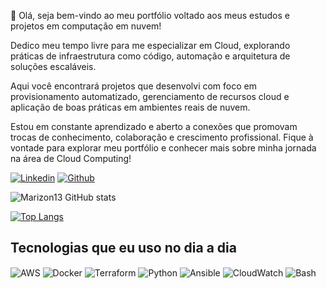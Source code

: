 👋 Olá, seja bem-vindo ao meu portfólio voltado aos meus estudos e projetos em computação em nuvem!

Dedico meu tempo livre para me especializar em Cloud, explorando práticas de infraestrutura como código, automação e arquitetura de soluções escaláveis.

Aqui você encontrará projetos que desenvolvi com foco em provisionamento automatizado, gerenciamento de recursos cloud e aplicação de boas práticas em ambientes reais de nuvem.

Estou em constante aprendizado e aberto a conexões que promovam trocas de conhecimento, colaboração e crescimento profissional. Fique à vontade para explorar meu portfólio e conhecer mais sobre minha jornada na área de Cloud Computing!


[![Linkedin](https://img.shields.io/badge/LinkedIn-0077B5?style=for-the-badge&logo=linkedin&logoColor=white)](https://www.linkedin.com/in/welson-felipe-teles-rodrigues/)
[![Github](https://img.shields.io/badge/GitHub-100000?style=for-the-badge&logo=github&logoColor=white)](https://github.com/Marizon13)

![Marizon13 GitHub stats](https://github-readme-stats.vercel.app/api?username=marizon13&show_icons=true&theme=dracula)

[![Top Langs](https://github-readme-stats.vercel.app/api/top-langs/?username=marizon13&layout=compact)](https://github.com/anuraghazra/github-readme-stats)

## Tecnologias que eu uso no dia a dia
<div style ="display: inline_block"><br\>
  <img align="center" alt="AWS" src="https://img.shields.io/badge/AWS-232F3E?style=for-the-badge&logo=amazonaws&logoColor=white" />
  <img align="center" alt="Docker" src="https://img.shields.io/badge/Docker-2496ED?style=for-the-badge&logo=docker&logoColor=white" />
  <img align="center" alt="Terraform" src="https://img.shields.io/badge/Terraform-7B42BC?style=for-the-badge&logo=terraform&logoColor=white" />
  <img align="center" alt="Python" src="https://img.shields.io/badge/Python-3776AB?style=for-the-badge&logo=python&logoColor=white" />
  <img align="center" alt="Ansible" src="https://img.shields.io/badge/Ansible-EE0000?style=for-the-badge&logo=ansible&logoColor=white" />
  <img align="center" alt="CloudWatch" src="https://img.shields.io/badge/CloudWatch-FF9900?style=for-the-badge&logo=amazonaws&logoColor=white" />
  <img align="center" alt="Bash" src="https://img.shields.io/badge/Bash-4EAA25?style=for-the-badge&logo=gnubash&logoColor=white" />







                                                                                                                                               
